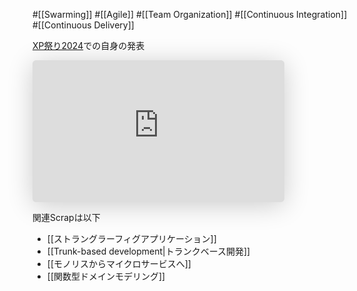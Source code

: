 #[[Swarming]] #[[Agile]] #[[Team Organization]] #[[Continuous Integration]] #[[Continuous Delivery]]

[XP祭り2024](https://confengine.com/conferences/xp2024/proposal/20410/swarming)での自身の発表

<iframe class="speakerdeck-iframe" frameborder="0" src="https://speakerdeck.com/player/2b3b36c8bfc844cd8f82aebefdc8c90f" title="&quot;Swarming&quot; をコンセプトに掲げるアジャイルチームのベストプラクティス" allowfullscreen="true" style="border: 0px; background: padding-box padding-box rgba(0, 0, 0, 0.1); margin: 0px; padding: 0px; border-radius: 6px; box-shadow: rgba(0, 0, 0, 0.2) 0px 5px 40px; width: 80%; height: auto; aspect-ratio: 560 / 315;" data-ratio="1.7777777777777777"></iframe>

関連Scrapは以下
- [[ストラングラーフィグアプリケーション]]
- [[Trunk-based development|トランクベース開発]]
- [[モノリスからマイクロサービスへ]]
- [[関数型ドメインモデリング]]